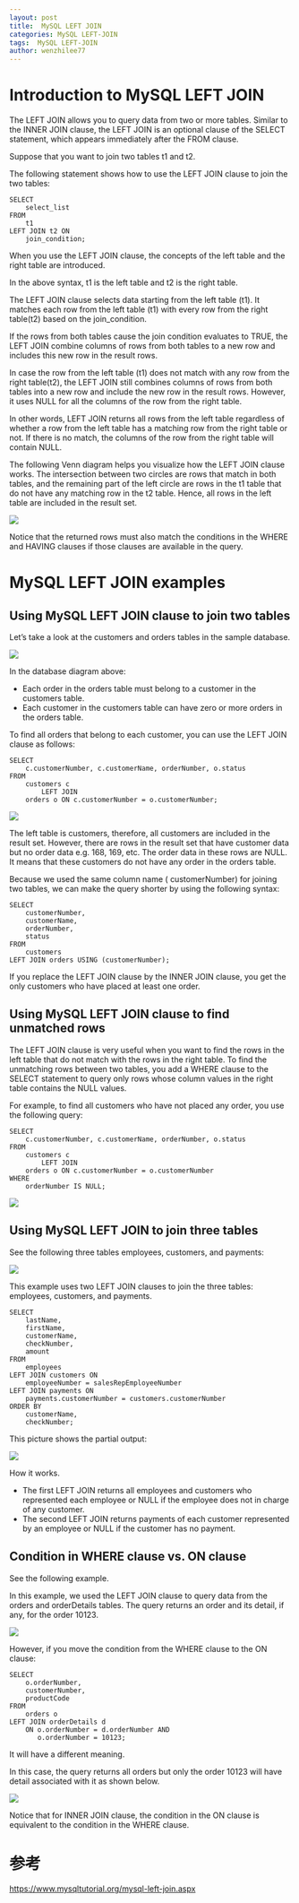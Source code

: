 ```yaml
---
layout: post
title:  MySQL LEFT JOIN
categories: MySQL LEFT-JOIN
tags:  MySQL LEFT-JOIN
author: wenzhilee77
---
```


# Introduction to MySQL LEFT JOIN

The LEFT JOIN allows you to query data from two or more tables. Similar to the INNER JOIN clause, the LEFT JOIN is an optional clause of the SELECT statement, which appears immediately after the FROM clause.

Suppose that you want to join two tables t1 and t2.

The following statement shows how to use the LEFT JOIN clause to join the two tables:

```mysql
SELECT
    select_list
FROM
    t1
LEFT JOIN t2 ON
    join_condition;
```

When you use the LEFT JOIN clause, the concepts of the left table and the right table are introduced.

In the above syntax, t1 is the left table and t2 is the right table.

The LEFT JOIN clause selects data starting from the left table (t1). It matches each row from the left table (t1) with every row from the right table(t2) based on the join_condition.

If the rows from both tables cause the join condition evaluates to TRUE, the LEFT JOIN combine columns of rows from both tables to a new row and includes this new row in the result rows.

In case the row from the left table (t1) does not match with any row from the right table(t2), the LEFT JOIN still combines columns of rows from both tables into a new row and include the new row in the result rows. However, it uses NULL for all the columns of the row from the right table.

In other words, LEFT JOIN returns all rows from the left table regardless of whether a row from the left table has a matching row from the right table or not. If there is no match, the columns of the row from the right table will contain NULL.

The following Venn diagram helps you visualize how the LEFT JOIN clause works. The intersection between two circles are rows that match in both tables, and the remaining part of the left circle are rows in the t1 table that do not have any matching row in the t2 table. Hence, all rows in the left table are included in the result set.

![](/images/join/001.png)

Notice that the returned rows must also match the conditions in the WHERE and  HAVING clauses if those clauses are available in the query.

# MySQL LEFT JOIN examples

## Using MySQL LEFT JOIN clause to join two tables

Let’s take a look at the customers and orders tables in the sample database.

![](/images/join/002.png)

In the database diagram above:
* Each order in the orders table must belong to a customer in the customers table.
* Each customer in the customers table can have zero or more orders in the orders table.

To find all orders that belong to each customer, you can use the LEFT JOIN clause as follows:

```mysql
SELECT 
    c.customerNumber, c.customerName, orderNumber, o.status
FROM
    customers c
        LEFT JOIN
    orders o ON c.customerNumber = o.customerNumber;
```

![](/images/join/003.png)

The left table is customers, therefore, all customers are included in the result set. However, there are rows in the result set that have customer data but no order data e.g. 168, 169, etc. The order data in these rows are NULL. It means that these customers do not have any order in the orders table.

Because we used the same column name ( customerNumber) for joining two tables, we can make the query shorter by using the following syntax:

```mysql
SELECT
    customerNumber,
    customerName,
    orderNumber,
    status
FROM
    customers
LEFT JOIN orders USING (customerNumber);
```

If you replace the LEFT JOIN clause by the INNER JOIN clause, you get the only customers who have placed at least one order.

## Using MySQL LEFT JOIN clause to find unmatched rows

The LEFT JOIN clause is very useful when you want to find the rows in the left table that do not match with the rows in the right table. To find the unmatching rows between two tables, you add a WHERE clause to the SELECT statement to query only rows whose column values in the right table contains the NULL values.

For example, to find all customers who have not placed any order, you use the following query:

```mysql
SELECT 
    c.customerNumber, c.customerName, orderNumber, o.status
FROM
    customers c
        LEFT JOIN
    orders o ON c.customerNumber = o.customerNumber
WHERE
    orderNumber IS NULL;
```

![](/images/join/004.png)

## Using MySQL LEFT JOIN to join three tables

See the following three tables employees, customers, and payments:

![](/images/join/006.svg)

This example uses two LEFT JOIN clauses to join the three tables: employees, customers, and payments.

```mysql
SELECT
    lastName,
    firstName,
    customerName,
    checkNumber,
    amount
FROM
    employees
LEFT JOIN customers ON
    employeeNumber = salesRepEmployeeNumber
LEFT JOIN payments ON
    payments.customerNumber = customers.customerNumber
ORDER BY
    customerName,
    checkNumber;
```

This picture shows the partial output:

![](/images/join/007.svg)

How it works.

* The first LEFT JOIN returns all employees and customers who represented each employee or NULL if the employee does not in charge of any customer.
* The second LEFT JOIN returns payments of each customer represented by an employee or NULL if the customer has no payment.

## Condition in WHERE clause vs. ON clause

See the following example.

In this example, we used the LEFT JOIN clause to query data from the  orders and  orderDetails tables. The query returns an order and its detail, if any, for the order 10123.

![](/images/join/005.png)

However, if you move the condition from the WHERE clause to the ON clause:

```mysql
SELECT
    o.orderNumber,
    customerNumber,
    productCode
FROM
    orders o
LEFT JOIN orderDetails d
    ON o.orderNumber = d.orderNumber AND
       o.orderNumber = 10123;
```

It will have a different meaning.

In this case, the query returns all orders but only the order 10123 will have detail associated with it as shown below.

![](/images/join/008.png)

Notice that for INNER JOIN clause, the condition in the ON clause is equivalent to the condition in the WHERE clause.


# 参考

https://www.mysqltutorial.org/mysql-left-join.aspx
